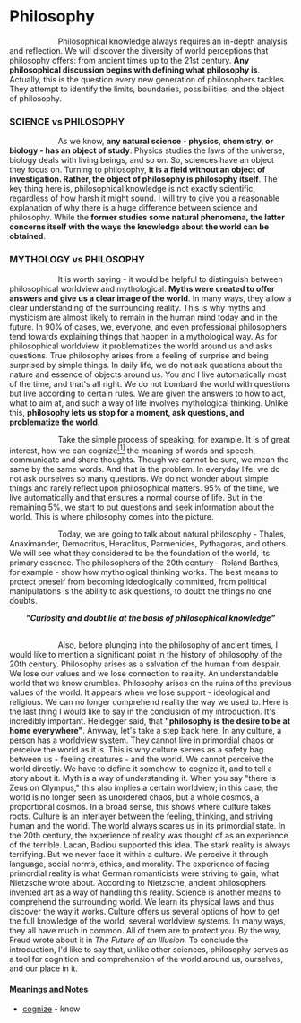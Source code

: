 # Philosophy 


<p>
&nbsp;&nbsp;&nbsp;&nbsp;&nbsp;&nbsp;&nbsp;&nbsp;&nbsp;&nbsp;&nbsp;&nbsp;&nbsp;&nbsp;&nbsp;&nbsp;&nbsp;&nbsp;&nbsp;&nbsp;&nbsp;&nbsp;Philosophical knowledge always requires an in-depth analysis and reflection. We will discover the diversity of world perceptions that philosophy offers: from ancient times up to the 21st century. <b>Any philosophical discussion begins with defining what philosophy is</b>. Actually, this is the question every new generation of philosophers tackles. They attempt to identify the limits, boundaries, possibilities, and the object of philosophy. 
</p>

### SCIENCE vs PHILOSOPHY
<p>
&nbsp;&nbsp;&nbsp;&nbsp;&nbsp;&nbsp;&nbsp;&nbsp;&nbsp;&nbsp;&nbsp;&nbsp;&nbsp;&nbsp;&nbsp;&nbsp;&nbsp;&nbsp;&nbsp;&nbsp;&nbsp;&nbsp;As we know, <b>any natural science - physics, chemistry, or biology - has an object of study</b>. Physics studies the laws of the universe, biology deals with living beings, and so on. So, sciences have an object they focus on. Turning to philosophy, <b>it is a field without an object of investigation. Rather, the object of philosophy is philosophy itself</b>. The key thing here is, philosophical knowledge is not exactly scientific, regardless of how harsh it might sound. I will try to give you a reasonable explanation of why there is a huge difference between science and philosophy. While the <b>former studies some natural phenomena, the latter concerns itself with the ways the knowledge about the world can be obtained</b>.
</p>
  
### MYTHOLOGY vs PHILOSOPHY
<p>
&nbsp;&nbsp;&nbsp;&nbsp;&nbsp;&nbsp;&nbsp;&nbsp;&nbsp;&nbsp;&nbsp;&nbsp;&nbsp;&nbsp;&nbsp;&nbsp;&nbsp;&nbsp;&nbsp;&nbsp;&nbsp;&nbsp;It is worth saying - it would be helpful to distinguish between philosophical worldview and mythological. <b>Myths were created to offer answers and give us a clear image of the world</b>. In many ways, they allow a clear understanding of the surrounding reality. This is why myths and mysticism are almost likely to remain in the human mind today and in the future. In 90% of cases, we, everyone, and even professional philosophers tend towards explaining things that happen in a mythological way. As for philosophical worldview, it problematizes the world around us and asks questions. True philosophy arises from a feeling of surprise and being surprised by simple things. In daily life, we do not ask questions about the nature and essence of objects around us. You and I live automatically most of the time, and that's all right. We do not bombard the world with questions but live according to certain rules. We are given the answers to how to act, what to aim at, and such a way of life involves mythological thinking. Unlike this, <b>philosophy lets us stop for a moment, ask questions, and problematize the world</b>.
</p>
  
<p>
&nbsp;&nbsp;&nbsp;&nbsp;&nbsp;&nbsp;&nbsp;&nbsp;&nbsp;&nbsp;&nbsp;&nbsp;&nbsp;&nbsp;&nbsp;&nbsp;&nbsp;&nbsp;&nbsp;&nbsp;&nbsp;&nbsp;Take the simple process of speaking, for example. It is of great interest, how we can cognize<a href="#m1" id="w1"><sup>[1]</sup></a> the meaning of words and speech, communicate and share thoughts. Though we cannot be sure, we mean the same by the same words. And that is the problem. In everyday life, we do not ask ourselves so many questions. We do not wonder about simple things and rarely reflect upon philosophical matters. 95% of the time, we live automatically and that ensures a normal course of life. But in the remaining 5%, we start to put questions and seek information about the world. This is where philosophy comes into the picture. 
</p>
  
<p>
&nbsp;&nbsp;&nbsp;&nbsp;&nbsp;&nbsp;&nbsp;&nbsp;&nbsp;&nbsp;&nbsp;&nbsp;&nbsp;&nbsp;&nbsp;&nbsp;&nbsp;&nbsp;&nbsp;&nbsp;&nbsp;&nbsp;Today, we are going to talk about natural philosophy - Thales, Anaximander, Democritus, Heraclitus, Parmenides, Pythagoras, and others. We will see what they considered to be the foundation of the world, its primary essence. The philosophers of the 20th century - Roland Barthes, for example - show how mythological thinking works. The best means to protect oneself from becoming ideologically committed, from political manipulations is the ability to ask questions, to doubt the things no one doubts.
</p>
<div align="center">
  <b><i>
   "Curiosity and doubt lie at the basis of philosophical knowledge"
  </i></b>
</div>
<br> 
<p>
&nbsp;&nbsp;&nbsp;&nbsp;&nbsp;&nbsp;&nbsp;&nbsp;&nbsp;&nbsp;&nbsp;&nbsp;&nbsp;&nbsp;&nbsp;&nbsp;&nbsp;&nbsp;&nbsp;&nbsp;&nbsp;&nbsp;Also, before plunging into the philosophy of ancient times, I would like to mention a significant point in the history of philosophy of the 20th century. Philosophy arises as a salvation of the human from despair. We lose our values and we lose connection to reality. An understandable world that we know crumbles. Philosophy arises on the ruins of the previous values of the world. It appears when we lose support - ideological and religious. We can no longer comprehend reality the way we used to. Here is the last thing I would like to say in the conclusion of my introduction. It's incredibly important. Heidegger said, that <b>"philosophy is the desire to be at home everywhere"</b>. Anyway, let's take a step back here. In any culture, a person has a worldview system. They cannot live in primordial chaos or perceive the world as it is. This is why culture serves as a safety bag between us - feeling creatures - and the world. We cannot perceive the world directly. We have to define it somehow, to cognize it, and to tell a story about it. Myth is a way of understanding it. When you say "there is Zeus on Olympus," this also implies a certain worldview; in this case, the world is no longer seen as unordered chaos, but a whole cosmos, a proportional cosmos. In a broad sense, this shows where culture takes roots. Culture is an interlayer between the feeling, thinking, and striving human and the world. The world always scares us in its primordial state. In the 20th century, the experience of reality was thought of as an experience of the terrible. Lacan, Badiou supported this idea. The stark reality is always terrifying. But we never face it within a culture. We perceive it through language, social norms, ethics, and morality. The experience of facing primordial reality is what German romanticists were striving to gain, what Nietzsche wrote about. According to Nietzsche, ancient philosophers invented art as a way of handling this reality. Science is another means to comprehend the surrounding world. We learn its physical laws and thus discover the way it works. Culture offers us several options of how to get the full knowledge of the world, several worldview systems. In many ways, they all have much in common. All of them are to protect you. By the way, Freud wrote about it in <i>The Future of an Illusion.</i> To conclude the introduction, I'd like to say that, unlike other sciences, philosophy serves as a tool for cognition and comprehension of the world around us, ourselves, and our place in it. 
  
#### Meanings and Notes 
- <a id="m1"></a> [cognize](#w1) - know <br>
